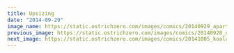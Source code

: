 ```yaml
---
title: Upsizing
date: "2014-09-29"
image_name: https://static.ostrichzero.com/images/comics/20140929_apartment.png
previous_image: https://static.ostrichzero.com/images/comics/20140928_dove.png
next_image: https://static.ostrichzero.com/images/comics/20141005_koalafications.png
---
```

